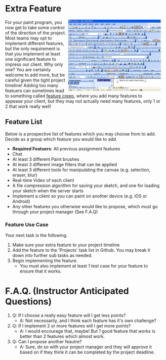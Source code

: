 # Extra Feature

<img src="./media/features.png" align="right" width="300px"/>

For your paint program, you now get to take some control of the direction of the project. Most teams may opt to implement different features, but the only requirement is that you implement at least one significant feature to impress our client. Why only one? You are certainly welcome to add more, but be careful given the tight project timeline! Adding too many featuers can sometimes lead to something called [feature creep](https://en.wikipedia.org/wiki/Feature_creep), where you add many features to appease your client, but they may not actually need many features, only 1 or 2 that work really well!

## Feature List

Below is a prospective list of features which you may choose from to add. Decide as a group which feature you would like to add.

- **Required Featuers**: All previous assignment features 
- Chat
- At least 3 different Paint brushes
- At least 3 different image filters that can be applied
- At least 3 different tools for manipulating the canvas (e.g. selection, eraser, blur)
- Real-time Video of each client
- A file compression algorithm for saving your sketch, and one for loading your sketch when the server starts
- Implement a client so you can paint on another device (e.g. iOS or Android)
- Any other features you otherwise would like to propose, which must go through your project manager (See F.A.Q)

### Feature Use Case

Your next task is the following.

1. Make sure your extra feature to your project timeline
2. Add the feature to the 'Projects' task list in Github. You may break it down into further sub tasks as needed.
3. Begin implementing the feature.
	- You must also implement at least 1 test case for your feature to ensure that it works.


# F.A.Q. (Instructor Anticipated Questions)

1. Q: If I choose a really easy feature will I get less points?
	- A: Not necessarily, and I think each feature has it's own challenge?
2. Q: If I implement 2 or more features will I get more points?
	- A: I would encourage that, maybe! But 1 good feature that works is better than 2 features which almost work.
3. Q: Can I propose another feautre?
  	- A: Sure, do so with your project manager and they will approve it based on if they think it can be completed by the project deadline.


